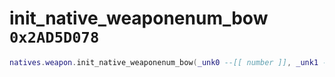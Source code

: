 # init_native_weaponenum_bow `0x2AD5D078`

```lua
natives.weapon.init_native_weaponenum_bow(_unk0 --[[ number ]], _unk1 --[[ number ]], _unk2 --[[ number ]])
```